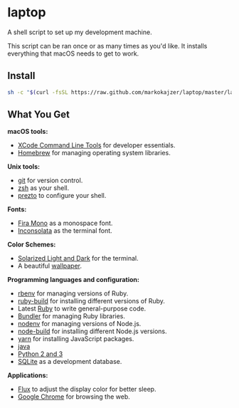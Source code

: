 # laptop

A shell script to set up my development machine.

This script can be ran once or as many times as you'd like. It installs everything that macOS needs to get to work.


## Install

```sh
sh -c "$(curl -fsSL https://raw.github.com/markokajzer/laptop/master/laptop)"
```

## What You Get

**macOS tools:**

* [XCode Command Line Tools](https://developer.apple.com/xcode/downloads/) for developer essentials.
* [Homebrew](http://brew.sh/) for managing operating system libraries.

**Unix tools:**

* [git](https://git-scm.com/) for version control.
* [zsh](http://www.zsh.org/) as your shell.
* [prezto](https://github.com/sorin-ionescu/prezto) to configure your shell.

**Fonts:**

* [Fira Mono](https://fonts.google.com/specimen/Fira+Mono) as a monospace font.
* [Inconsolata](https://fonts.google.com/specimen/Inconsolata) as the terminal font.

**Color Schemes:**

* [Solarized Light and Dark](http://ethanschoonover.com/solarized) for the terminal.
* A beautiful [wallpaper](https://alpha.wallhaven.cc/wallpaper/618958).

**Programming languages and configuration:**

* [rbenv](https://github.com/sstephenson/rbenv) for managing versions of Ruby.
* [ruby-build](https://github.com/sstephenson/ruby-build) for installing different versions of Ruby.
* Latest [Ruby](https://www.ruby-lang.org/en/) to write general-purpose code.
* [Bundler](http://bundler.io/) for managing Ruby libraries.
* [nodenv](https://github.com/nodenv/nodenv) for managing versions of Node.js.
* [node-build](https://github.com/nodenv/node-build) for installing different Node.js versions.
* [yarn](https://yarnpkg.com) for installing JavaScript packages.
* [java](https://www.java.com)
* [Python 2 and 3](https://www.python.org/)
* [SQLite](https://www.sqlite.org) as a development database.

**Applications:**

* [Flux](https://justgetflux.com/) to adjust the display color for better sleep.
* [Google Chrome](https://www.google.com/chrome/) for browsing the web.

<!--
* [Android Studio](https://developer.android.com/studio/index.html) to create Android Apps.
* [Vagrant](https://www.vagrantup.com/) to create and configure development environments.
* [VirtualBox](https://www.virtualbox.org/) to emulate guest operating systems.
-->
